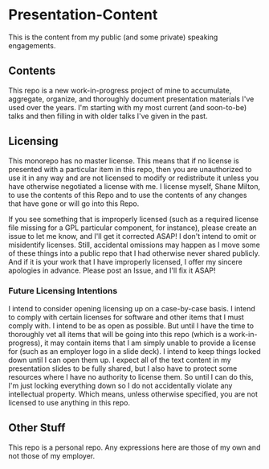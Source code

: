 # Presentation-Content

This is the content from my public (and some private) speaking engagements.

## Contents

This repo is a new work-in-progress project of mine to accumulate, aggregate, organize, and thoroughly document presentation materials I've used over the years. I'm starting with my most current (and soon-to-be) talks and then filling in with older talks I've given in the past.

## Licensing

This monorepo has no master license. This means that if no license is presented with a particular item in this repo, then you are unauthorized to use it in any way and are not licensed to modify or redistribute it unless you have otherwise negotiated a license with me. I license myself, Shane Milton, to use the contents of this Repo and to use the contents of any changes that have gone or will go into this Repo.

If you see something that is improperly licensed (such as a required license file missing for a GPL particular component, for instance), please create an issue to let me know, and I'll get it corrected ASAP! I don't intend to omit or misidentify licenses. Still, accidental omissions may happen as I move some of these things into a public repo that I had otherwise never shared publicly. And if it is your work that I have improperly licensed, I offer my sincere apologies in advance. Please post an Issue, and I'll fix it ASAP!

### Future Licensing Intentions

I intend to consider opening licensing up on a case-by-case basis. I intend to comply with certain licenses for software and other items that I must comply with. I intend to be as open as possible. But until I have the time to thoroughly vet all items that will be going into this repo (which is a work-in-progress), it may contain items that I am simply unable to provide a license for (such as an employer logo in a slide deck). I intend to keep things locked down until I can open them up. I expect all of the text content in my presentation slides to be fully shared, but I also have to protect some resources where I have no authority to license them. So until I can do this, I'm just locking everything down so I do not accidentally violate any intellectual property. Which means, unless otherwise specified, you are not licensed to use anything in this repo.

## Other Stuff

This repo is a personal repo. Any expressions here are those of my own and not those of my employer.